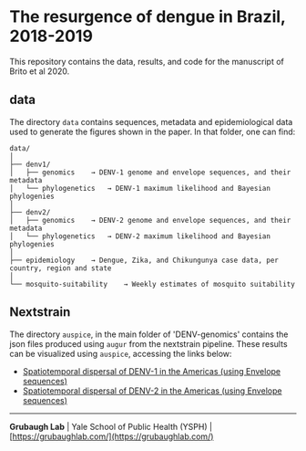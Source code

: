 # The resurgence of dengue in Brazil, 2018-2019
This repository contains the data, results, and code for the manuscript of Brito et al 2020.

## data

The directory `data` contains sequences, metadata and epidemiological data used to generate the figures shown in the paper. In that folder, one can find:

```
data/
│
├── denv1/
│   ├── genomics	→ DENV-1 genome and envelope sequences, and their metadata
│   └── phylogenetics 	→ DENV-1 maximum likelihood and Bayesian phylogenies
│
├── denv2/
│   ├── genomics	→ DENV-2 genome and envelope sequences, and their metadata
│   └── phylogenetics 	→ DENV-2 maximum likelihood and Bayesian phylogenies
│
├── epidemiology 	→ Dengue, Zika, and Chikungunya case data, per country, region and state
│
└── mosquito-suitability	→ Weekly estimates of mosquito suitability
```

## Nextstrain

The directory `auspice`, in the main folder of 'DENV-genomics' contains the json files produced using `augur` from the nextstrain pipeline. These results can be visualized using `auspice`, accessing the links below:

* [Spatiotemporal dispersal of DENV-1 in the Americas (using Envelope sequences)](https://nextstrain.org/community/grubaughlab/DENV-genomics/DENV1-Brazil)
* [Spatiotemporal dispersal of DENV-2 in the Americas (using Envelope sequences)](https://nextstrain.org/community/grubaughlab/DENV-genomics/DENV2-Brazil)

---

**Grubaugh Lab** | Yale School of Public Health (YSPH) | [https://grubaughlab.com/](https://grubaughlab.com/)
